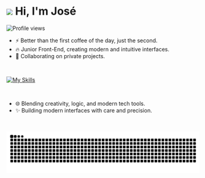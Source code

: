 <h1 align="left"><img src="https://raw.githubusercontent.com/kaueMarques/kaueMarques/master/hi.gif" height="30px"> Hi, I'm José</h1>
<!-- <img align="right" height="310rem" src="https://github.com/karazov/karazov/blob/main/spider-code.png"/> -->
<p align="left"> <img src="https://komarev.com/ghpvc/?username=karaz0v&color=green" alt="Profile views" /> </p>


- ⚡ Better than the first coffee of the day, just the second.
- 🔥 Junior Front-End, creating modern and intuitive interfaces.
- 🌱 Collaborating on private projects.

<br>

[![My Skills](https://skillicons.dev/icons?i=css,html,js,ts,react,vscode,aws,cloudflare,figma,nextjs,blender,ae&theme=dark)](https://skillicons.dev)

<br>

- 🌐 Blending creativity, logic, and modern tech tools.
- ✨ Building modern interfaces with care and precision.

<br>

![Snake animation](https://github.com/karaz0v/karaz0v/blob/output/github-contribution-grid-snake.svg)

